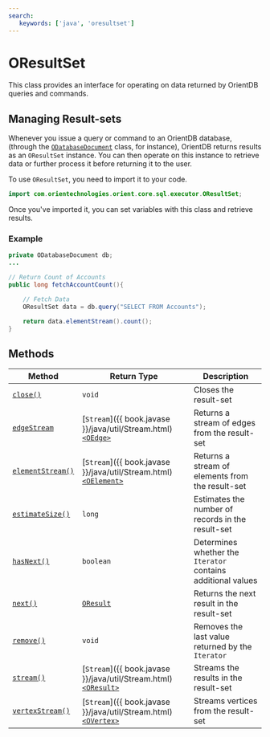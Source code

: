 ```yaml
---
search:
   keywords: ['java', 'oresultset']
---
```


# OResultSet

This class provides an interface for operating on data returned by OrientDB queries and commands.

## Managing Result-sets

Whenever you issue a query or command to an OrientDB database, (through the [`ODatabaseDocument`](ODatabaseDocument.md) class, for instance), OrientDB returns results as an `OResultSet` instance.  You can then operate on this instance to retrieve data or further process it before returning it to the user.

To use `OResultSet`, you need to import it to your code.

```java
import com.orientechnologies.orient.core.sql.executor.OResultSet;
```

Once you've imported it, you can set variables with this class and retrieve results.


### Example

```java
private ODatabaseDocument db;
...

// Return Count of Accounts 
public long fetchAccountCount(){

	// Fetch Data
	OResultSet data = db.query("SELECT FROM Accounts");

	return data.elementStream().count();
}
```

## Methods

| Method | Return Type | Description |
|---|---|---|
| [`close()`](OResultSet/close.md) | `void` | Closes the result-set |
| [`edgeStream`](OResultSet/edgeStream.md) | [`Stream`]({{ book.javase }}/java/util/Stream.html)[`<OEdge>`](OEdge.md) | Returns a stream of edges from the result-set |
| [`elementStream()`](OResultSet/elementStream.md) | [`Stream`]({{ book.javase }}/java/util/Stream.html)[`<OElement>`](OElement.md) | Returns a stream of elements from the result-set |
| [`estimateSize()`](OResultSet/estimateSize.md) | `long` | Estimates the number of records in the result-set |
| [`hasNext()`](OResultSet/hasNext.md) | `boolean` | Determines whether the `Iterator` contains additional values |
| [`next()`](OResultSet/next.md) | [`OResult`](OResult.md) | Returns the next result in the result-set |
| [`remove()`](OResultSet/remove.md) | `void` | Removes the last value returned by the `Iterator` |
| [`stream()`](OResultSet/stream.md) | [`Stream`]({{ book.javase }}/java/util/Stream.html)[`<OResult>`](OResult.md) | Streams the results in the result-set |
| [`vertexStream()`](OResultSet/vertexStream.md) | [`Stream`]({{ book.javase }}/java/util/Stream.html)[`<OVertex>`](OVertex.md) | Streams vertices from the result-set |

